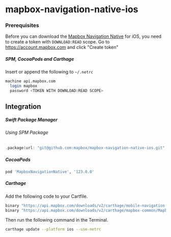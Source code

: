 # mapbox-navigation-native-ios

### Prerequisites

Before you can download the [Mapbox Navigation Native](https://github.com/mapbox/mapbox-navigation-native) for iOS, you need to create a token with `DOWNLOAD:READ` scope.
Go to https://account.mapbox.com and click "Create token"

##### SPM, CocoaPods and Carthage
Insert or append the following to `~/.netrc`

```bash
machine api.mapbox.com
  login mapbox
  password <TOKEN WITH DOWNLOAD:READ SCOPE>
```

## Integration

##### Swift Package Manager

###### Using SPM Package

```swift
.package(url: "git@github.com:mapbox/mapbox-navigation-native-ios.git", from: "123.0.0"),
```

##### CocoaPods

```ruby
pod 'MapboxNavigationNative', '123.0.0'
```

##### Carthage

Add the following code to your Cartfile.

```bash
binary "https://api.mapbox.com/downloads/v2/carthage/mobile-navigation-native/MapboxNavigationNative.json" == 123.0.0
binary "https://api.mapbox.com/downloads/v2/carthage/mapbox-common/MapboxCommon-ios.json" == 23.2.0
```

Then run the following command in the Terminal.
```bash
carthage update --platform ios --use-netrc
```

